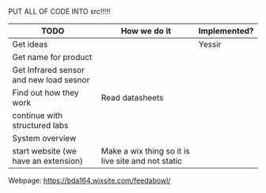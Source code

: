 PUT ALL OF CODE INTO src!!!!!
 



|        TODO         |                               How we do it                                      | Implemented? |
|-----------------------------|-------------------------------------------------------------------------|--------------|
| Get ideas                   |                                                                          | Yessir       |
|Get name for product 
|Get Infrared sensor and new load sesnor| | |
|Find out how they work | Read datasheets | |
|continue with structured labs |  | |
|System overview | | |
|start website (we have an extension) | Make a wix thing so it is live site and not static | |

Webpage: https://bda164.wixsite.com/feedabowl/